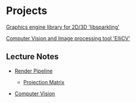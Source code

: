 # Projects

[Graphics engine library for 2D/3D 'libsparkling'](https://github.com/microlayer)

[Computer Vision and Image processing tool 'ElliCV'](https://github.com/tschuebel/tschuebel)

## Lecture Notes

- [Render Pipeline](https://github.com/microlayer/libsparkling/wiki)  
  - [Projection Matrix](ttps://github.com/microlayer/libsparkling/wiki)

- [Computer Vision](https://github.com/tschuebel/tschuebel)

<!--
**tschuebel/tschuebel** is a ✨ _special_ ✨ repository because its `README.md` (this file) appears on your GitHub profile.

Here are some ideas to get you started:

- 🔭 I’m currently working on ...
- 🌱 I’m currently learning ...
- 👯 I’m looking to collaborate on ...
- 🤔 I’m looking for help with ...
- 💬 Ask me about ...
- 📫 How to reach me: ...
- 😄 Pronouns: ...
- ⚡ Fun fact: ...
-->
